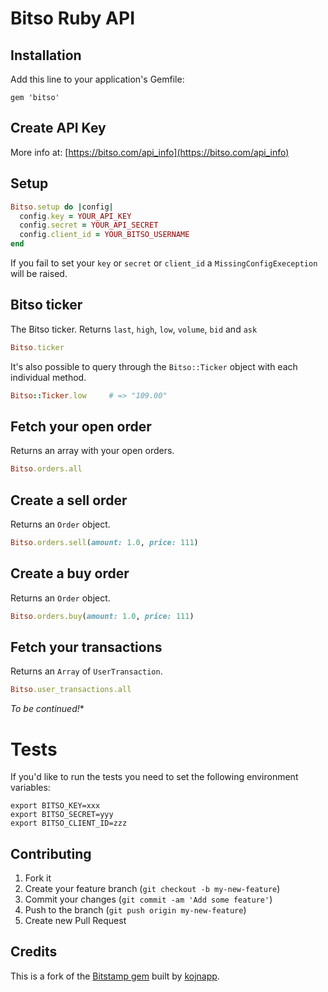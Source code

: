 # Bitso Ruby API


## Installation

Add this line to your application's Gemfile:

    gem 'bitso'

## Create API Key

More info at: [https://bitso.com/api_info](https://bitso.com/api_info)

## Setup

```ruby
Bitso.setup do |config|
  config.key = YOUR_API_KEY
  config.secret = YOUR_API_SECRET
  config.client_id = YOUR_BITSO_USERNAME
end
```

If you fail to set your `key` or `secret` or `client_id` a `MissingConfigExeception`
will be raised.

## Bitso ticker

The Bitso ticker. Returns `last`, `high`, `low`, `volume`, `bid` and `ask`

```ruby
Bitso.ticker
```

It's also possible to query through the `Bitso::Ticker` object with
each individual method.

```ruby
Bitso::Ticker.low     # => "109.00"
```

## Fetch your open order

Returns an array with your open orders.

```ruby
Bitso.orders.all
```

## Create a sell order

Returns an `Order` object.

```ruby
Bitso.orders.sell(amount: 1.0, price: 111)
```

## Create a buy order

Returns an `Order` object.

```ruby
Bitso.orders.buy(amount: 1.0, price: 111)
```

## Fetch your transactions

Returns an `Array` of `UserTransaction`.

```ruby
Bitso.user_transactions.all
```

*To be continued!**

# Tests

If you'd like to run the tests you need to set the following environment variables:

```
export BITSO_KEY=xxx
export BITSO_SECRET=yyy
export BITSO_CLIENT_ID=zzz
```

## Contributing

1. Fork it
2. Create your feature branch (`git checkout -b
my-new-feature`)
3. Commit your changes (`git commit -am 'Add some feature'`)
4. Push to the branch (`git push origin my-new-feature`)
5. Create new Pull Request


## Credits

This is a fork of the [Bitstamp gem](https://github.com/kojnapp/bitstamp) built by [kojnapp](https://github.com/kojnapp).

